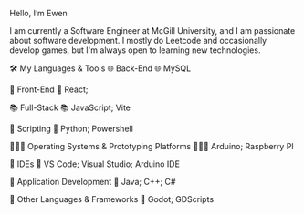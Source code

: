 Hello, I’m Ewen

I am currently a Software Engineer at McGill University, and I am passionate about software development. I mostly do Leetcode and occasionally develop games, but I'm always open to learning new technologies.

🛠 My Languages & Tools
🌐 Back-End 🌐
     MySQL

🎨 Front-End 🎨
      React; 

📚 Full-Stack 📚
    JavaScript; Vite

📝 Scripting 📝
		Python; Powershell

🏃‍♂️‍➡️ Operating Systems & Prototyping Platforms 🏃‍♂️‍➡️
		Arduino; Raspberry PI

📑 IDEs 📑
   	VS Code; Visual Studio; Arduino IDE

📱 Application Development 📱
    Java; C++; C#

🎈 Other Languages & Frameworks 🎈
		Godot; GDScripts
